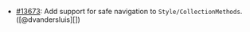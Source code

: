 * [#13673](https://github.com/rubocop/rubocop/pull/13673): Add support for safe navigation to `Style/CollectionMethods`. ([@dvandersluis][])
